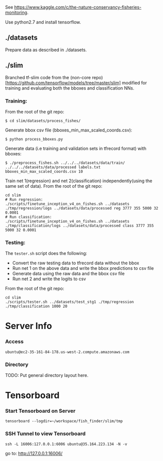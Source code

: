 See https://www.kaggle.com/c/the-nature-conservancy-fisheries-monitoring.

Use python2.7 and install tensorflow.

## ./datasets
Prepare data as described in ./datasets.

## ./slim
Branched tf-slim code from the (non-core repo)[https://github.com/tensorflow/models/tree/master/slim]
modified for training and evaluating both the bboxes and classification NNs. 

### Training:

From the root of the git repo:

~~~
$ cd slim/datasets/process_fishes/
~~~

Generate bbox csv file (bboxes_min_max_scaled_coords.csv):

~~~
$ python process_bboxes.py
~~~

Generate data (i.e training and validation sets in tfrecord format) with bboxes:

~~~
$ ./preprocess_fishes.sh ../../../datasets/data/train/ ../../../datasets/data/processed labels.txt bboxes_min_max_scaled_coords.csv 10
~~~
        
Train net 1(regression) and net 2(classification) independently(using the same set of data). From the root of the git repo:

~~~
cd slim
# Run regression:
./scripts/finetune_inception_v4_on_fishes.sh ../datasets ./tmp/regression/logs ../datasets/data/processed reg 3777 355 5000 32 0.0001
# Run classification:
./scripts/finetune_inception_v4_on_fishes.sh ../datasets ./tmp/classification/logs ../datasets/data/processed class 3777 355 5000 32 0.0001
~~~    

### Testing:

The `tester.sh` script does the following:

- Convert  the raw testing data to tfrecord data without the bbox
- Run net 1 on the above data and write the bbox predictions to csv file
- Generate data using the raw data and the bbox csv file
- Run net 2 and write the logits to csv

From the root of the git repo:

~~~
cd slim
./scripts/tester.sh ../datasets/test_stg1 ./tmp/regression ./tmp/classification 1000 20
~~~

# Server Info
### Access
`ubuntu@ec2-35-161-84-178.us-west-2.compute.amazonaws.com`

### Directory 
TODO: Put general directory layout here. 

# Tensorboard
### Start Tensorboard on Server
`tensorboard --logdir=~/workspace/fish_finder/slim/tmp`
### SSH Tunnel to view Tensorboard
`ssh -L 16006:127.0.0.1:6006 ubuntu@35.164.223.134 -N -v`

go to: http://127.0.0.1:16006/
